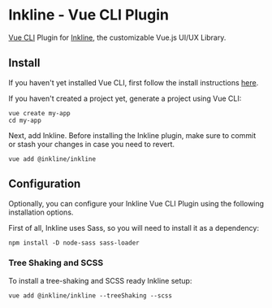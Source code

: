 # Inkline - Vue CLI Plugin

[Vue CLI](https://github.com/vuejs/vue-cli) Plugin for [Inkline](https://github.com/inkline/inkline), the customizable Vue.js UI/UX Library.

## Install

If you haven't yet installed Vue CLI, first follow the install instructions [here](https://github.com/vuejs/vue-cli).

If you haven't created a project yet, generate a project using Vue CLI:

```
vue create my-app
cd my-app
```

Next, add Inkline. Before installing the Inkline plugin, make sure to commit or stash your changes in case you need to revert.

```
vue add @inkline/inkline
```

## Configuration
Optionally, you can configure your Inkline Vue CLI Plugin using the following installation options.

First of all, Inkline uses Sass, so you will need to install it as a dependency:

`npm install -D node-sass sass-loader`

### Tree Shaking and SCSS
To install a tree-shaking and SCSS ready Inkline setup:
```
vue add @inkline/inkline --treeShaking --scss
```

